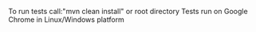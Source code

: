 To run tests call:"mvn clean install" or root directory
Tests run on Google Chrome in Linux/Windows platform